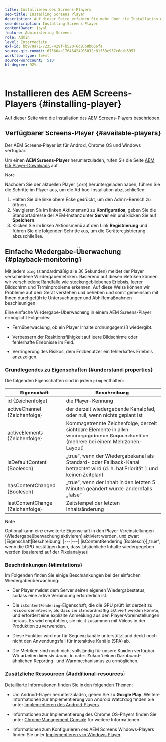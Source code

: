 ```yaml
---
title: Installieren des Screens-Players
seo-title: Installing Screens Player
description: Auf dieser Seite erfahren Sie mehr über die Installation des verfügbaren AEM Screens-Players.
seo-description: Installing Screens Player
contentOwner: jsyal
feature: Administering Screens
role: Admin
level: Intermediate
exl-id: bb979a71-7235-429f-b520-6d85b8b666fa
source-git-commit: 67560ae17646424985032c81f33c937c6eeb5957
workflow-type: tm+mt
source-wordcount: '510'
ht-degree: 92%

---
```


# Installieren des AEM Screens-Players {#installing-player}

Auf dieser Seite wird die Installation des AEM Screens-Players beschrieben.

## Verfügbarer Screens-Player {#available-players}

Der AEM Screens-Player ist für Android, Chrome OS und Windows verfügbar.

Um einen **AEM Screens-Player** herunterzuladen, rufen Sie die Seite [AEM 6.5 Player-Downloads](https://download.macromedia.com/screens/) auf.

>[!NOTE]
>
>Nachdem Sie den aktuellen Player (*.exe*) heruntergeladen haben, führen Sie die Schritte im Player aus, um die Ad-hoc-Installation abzuschließen:
>
>1. Halten Sie die linke obere Ecke gedrückt, um den Admin-Bereich zu öffnen.
>1. Navigieren Sie im linken Aktionsmenü zu **Konfiguration**, geben Sie die Standortadresse der AEM-Instanz unter **Server** ein und klicken Sie auf **Speichern**.
>1. Klicken Sie im linken Aktionsmenü auf den Link **Registrierung** und führen Sie die folgenden Schritte aus, um die Geräteregistrierung abzuschließen.

## Einfache Wiedergabe-Überwachung {#playback-monitoring}

Mit jedem `ping` (standardmäßig alle 30 Sekunden) meldet der Player verschiedene Wiedergabemetriken. Basierend auf diesen Metriken können wir verschiedene Randfälle wie steckengebliebenes Erlebnis, leerer Bildschirm und Terminprobleme erkennen. Auf diese Weise können wir Probleme auf dem Gerät verstehen und beheben und somit gemeinsam mit Ihnen durchgeführte Untersuchungen und Abhilfemaßnahmen beschleunigen.

Eine einfache Wiedergabe-Überwachung in einem AEM Screens-Player ermöglicht Folgendes:

* Fernüberwachung, ob ein Player Inhalte ordnungsgemäß wiedergibt.

* Verbessern der Reaktionsfähigkeit auf leere Bildschirme oder fehlerhafte Erlebnisse im Feld.

* Verringerung des Risikos, dem Endbenutzer ein fehlerhaftes Erlebnis anzuzeigen.

### Grundlegendes zu Eigenschaften {#understand-properties}

Die folgenden Eigenschaften sind in jedem `ping` enthalten:

| Eigenschaft | Beschreibung |
|---|---|
| id {Zeichenfolge} | die Player-Kennung |
| activeChannel {Zeichenfolge} | der derzeit wiedergebende Kanalpfad, oder null, wenn nichts geplant ist |
| activeElements {Zeichenfolge} | Kommagetrennte Zeichenfolge, derzeit sichtbare Elemente in allen wiedergegebenen Sequenzkanälen (mehrere bei einem Mehrzonen-Layout) |
| isDefaultContent {Boolesch} | „true“, wenn der Wiedergabekanal als Standard- oder Fallback-Kanal betrachtet wird (d. h. hat Priorität 1 und keinen Zeitplan) |
| hasContentChanged {Boolesch} | „true“, wenn der Inhalt in den letzten 5 Minuten geändert wurde, andernfalls „false“ |
| lastContentChange {Zeichenfolge} | Zeitstempel der letzten Inhaltsänderung |

>[!NOTE]
>Optional kann eine erweiterte Eigenschaft in den Player-Voreinstellungen (Wiedergabeüberwachung aktivieren) aktiviert werden, und zwar:
>|Eigenschaft|Beschreibung|
>|---|---|
>|isContentRendering {Boolesch}|„true“, wenn die GPU bestätigen kann, dass tatsächliche Inhalte wiedergegeben werden (basierend auf der Pixelanalyse)|

### Beschränkungen {#limitations}

Im Folgenden finden Sie einige Beschränkungen bei der einfachen Wiedergabeüberwachung:

* Der Player meldet dem Server seinen eigenen Wiedergabestatus, sodass eine aktive Verbindung erforderlich ist.

* Die `isContentRendering`-Eigenschaft, die die GPU prüft, ist derzeit zu ressourcenintensiv, als dass sie standardmäßig aktiviert werden könnte, und erfordert eine explizite Anmeldung aus den Player-Voreinstellungen heraus. Es wird empfohlen, sie nicht zusammen mit Videos in der Produktion zu verwenden.

* Diese Funktion wird nur für Sequenzkanäle unterstützt und deckt noch nicht den Anwendungsfall für interaktive Kanäle (SPA) ab.

* Die Metriken sind noch nicht vollständig für unsere Kunden verfügbar. Wir arbeiten intensiv daran, in naher Zukunft einen Dashboard-ähnlichen Reporting- und Warnmechanismus zu ermöglichen.

### Zusätzliche Ressourcen {#additional-resources}

Detaillierte Informationen finden Sie in den folgenden Themen:

* Um Android-Player herunterzuladen, gehen Sie zu **Google Play**. Weitere Informationen zur Implementierung von Android Watchdog finden Sie unter [Implementieren des Android-Players](implementing-android-player.md).

* Informationen zur Implementierung des Chrome OS-Players finden Sie unter [Chrome Management Console](implementing-chrome-os-player.md) für weitere Informationen.

* Informationen zum Konfigurieren des AEM Screens Windows-Players finden Sie unter [Implementieren von Windows Player](implementing-windows-player.md).
